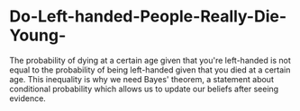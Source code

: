 # Do-Left-handed-People-Really-Die-Young-
The probability of dying at a certain age given that you're left-handed is not equal to the probability of being left-handed given that you died at a certain age. This inequality is why we need Bayes' theorem, a statement about conditional probability which allows us to update our beliefs after seeing evidence.
